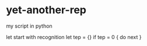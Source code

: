 # yet-another-rep
my script in python

let start with recognition
let tep = {}
if tep = 0 {
  do next
}
